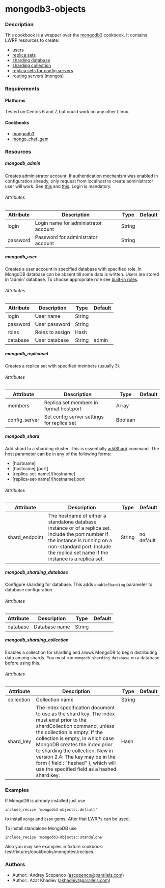 # mongodb3-objects

### Description

This cookbook is a wrapper over the [mongodb3](https://supermarket.chef.io/cookbooks/mongodb3) cookbook. It contains LWRP resources to create:
* [users](https://docs.mongodb.com/manual/tutorial/manage-users-and-roles/)
* [replica sets](https://docs.mongodb.com/manual/core/replication/)
* [sharding database](https://docs.mongodb.com/manual/core/sharded-cluster-components/)
* [sharding collection](https://docs.mongodb.com/v3.0/reference/command/shardCollection/)
* [replica sets for config servers](https://docs.mongodb.com/manual/core/sharded-cluster-config-servers/)
* [routing servers (mongos)](https://docs.mongodb.com/manual/reference/program/mongos/)

### Requirements

#### Platforms

Tested on Centos 6 and 7, but could work on any other Linux.

#### Cookbooks

* [mongodb3](https://supermarket.chef.io/cookbooks/mongodb3)
* [mongo_chef_gem](https://supermarket.chef.io/cookbooks/mongodb3)

### Resources

##### mongodb_admin

Creates administrator account. If authentication mechanism was enabled in configuration already, only request from localhost to create administrator user will work. See [this](https://docs.mongodb.org/manual/tutorial/enable-authentication/) and [this](https://docs.mongodb.org/manual/core/security-users/#localhost-exception). Login is mandatory.

###### Attributes
|Attribute|Description|Type|Default|
|---------|-----------|----|-------|
|login|Login name for administrator account|String||
|password|Password for administrator account|String||


##### mongodb_user

Creates a user account in specified database with specified role. In MongoDB database can be absent till some data is written. Users are stored in 'admin' database. To choose appropriate role see [built-in roles](https://docs.mongodb.org/manual/reference/built-in-roles/).

###### Attributes
|Attribute|Description|Type|Default|
|---------|-----------|----|-------|
|login|User name|String||
|password|User password|String||
|roles|Roles to assign|Hash||
|database|User database|String|admin|

##### mongodb_replicaset

Creates a replica set with specified members (usually 3).

###### Attributes
|Attribute|Description|Type|Default|
|---------|-----------|----|-------|
|members|Replica set members in format host:port|Array||
|config_server|Set config server settings for replica set|Boolean||

##### mongodb_shard

Add shard to a sharding cluster. This is essentially [addShard](https://docs.mongodb.com/v3.0/reference/method/sh.addShard/) command. The host parameter can be in any of the following forms:
- \[hostname\]
- \[hostname\]:\[port\]
- \[replica-set-name\]/\[hostname\]
- \[replica-set-name\]/\[hostname\]:port

###### Attributes
|Attribute|Description|Type|Default|
|---------|-----------|----|-------|
|shard_endpoint|The hostname of either a standalone database instance or of a replica set. Include the port number if the instance is running on a non-standard port. Include the replica set name if the instance is a replica set.|String|no default|

##### mongodb_sharding_database

Configure sharding for database. This adds `enableSharding` parameter to database configuration.

###### Attributes
|Attribute|Description|Type|Default|
|---------|-----------|----|-------|
|database|Database name|String||

##### mongodb_sharding_collection

Enables a collection for sharding and allows MongoDB to begin distributing data among shards. You must run `mongodb_sharding_database` on a database before using this.

###### Attributes
|Attribute|Description|Type|Default|
|---------|-----------|----|-------|
|collection|Collection name|String||
|shard_key|The index specification document to use as the shard key. The index must exist prior to the shardCollection command, unless the collection is empty. If the collection is empty, in which case MongoDB creates the index prior to sharding the collection. New in version 2.4: The key may be in the form { field : "hashed" }, which will use the specified field as a hashed shard key.|Hash||

### Examples

If MongoDB is already installed just use

    include_recipe 'mongodb3-objects::default'

to install `mongo` and `bson` gems. After that LWRPs can be used.

To install standalone MongoDB use

    include_recipe 'mongodb3-objects::standalone'

Also you may see examples in fixture cookbook: test/fixtures/cookbooks/mongotest/recipes.


### Authors
* Author:: Andrey Scopenco (ascopenco@parallels.com)
* Author:: Azat Khadiev (akhadiev@parallels.com)
